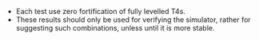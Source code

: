 
* Each test use zero fortification of fully levelled T4s.
* These results should only be used for verifying the simulator, rather for suggesting such combinations, unless until it is more stable.
